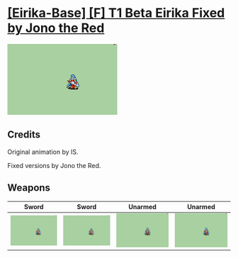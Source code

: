 # [\[Eirika-Base\] \[F\] T1 Beta Eirika Fixed by Jono the Red](./)

<img src="./1.%20Sword/Sword_000.png" alt="[Eirika-Base] [F] T1 Beta Eirika Fixed by Jono the Red standing" />

## Credits

Original animation by IS.

Fixed versions by Jono the Red.

## Weapons


|Sword |Sword |Unarmed |Unarmed |
|  :---: | :---: | :---: | :---: |
| <img alt="Sword animation" src="./1.%20Sword/Sword.gif" /> | <img alt="Sword animation" src="./1.%20Sword%20(Fixed)/Sword.gif" /> | <img alt="Unarmed animation" src="./8.%20Unarmed/Unarmed.gif" /> | <img alt="Unarmed animation" src="./8.%20Unarmed%20(Fixed)/Unarmed.gif" /> |
